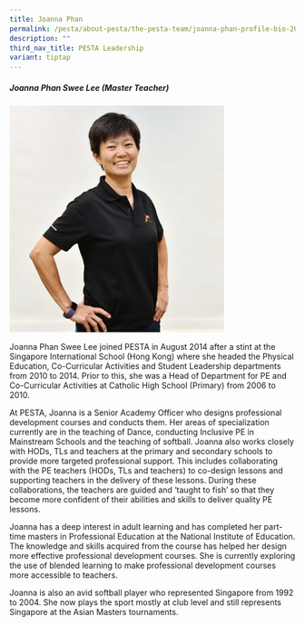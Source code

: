 ```yaml
---
title: Joanna Phan
permalink: /pesta/about-pesta/the-pesta-team/joanna-phan-profile-bio-2019/
description: ""
third_nav_title: PESTA Leadership
variant: tiptap
---
```

<h5>Joanna Phan Swee Lee (Master Teacher)</h5><div class="isomer-image-wrapper"><img style="width: 75%;" height="auto" width="100%" alt="" src="/images/Joanna3.JPG"></div><p>Joanna Phan Swee Lee joined PESTA in August 2014 after a stint at the Singapore International School (Hong Kong) where she headed the Physical Education, Co-Curricular Activities and Student Leadership departments from 2010 to 2014. Prior to this, she was a Head of Department for PE and Co-Curricular Activities at Catholic High School (Primary) from 2006 to 2010.</p><p>At PESTA, Joanna is a Senior Academy Officer who designs professional development courses and conducts them. Her areas of specialization currently are in the teaching of Dance, conducting Inclusive PE in Mainstream Schools and the teaching of softball. Joanna also works closely with HODs, TLs and teachers at the primary and secondary schools to provide more targeted professional support. This includes collaborating with the PE teachers (HODs, TLs and teachers) to co-design lessons and supporting teachers in the delivery of these lessons. During these collaborations, the teachers are guided and ‘taught to fish’ so that they become more confident of their abilities and skills to deliver quality PE lessons.</p><p>Joanna has a deep interest in adult learning and has completed her part-time masters in Professional Education at the National Institute of Education. The knowledge and skills acquired from the course has helped her design more effective professional development courses. She is currently exploring the use of blended learning to make professional development courses more accessible to teachers.</p><p>Joanna is also an avid softball player who represented Singapore from 1992 to 2004. She now plays the sport mostly at club level and still represents Singapore at the Asian Masters tournaments.</p><p></p><p></p>